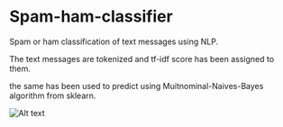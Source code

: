 # Spam-ham-classifier

Spam or ham classification of text messages using NLP.

The text messages are tokenized and tf-idf score has been assigned to them.

the same has been used to predict using Muitnominal-Naives-Bayes algorithm from sklearn.

![Alt text](plots/freq-plot.jpg?raw=true "Frequency plot")
